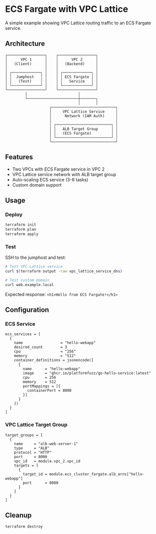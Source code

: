 # ECS Fargate with VPC Lattice

A simple example showing VPC Lattice routing traffic to an ECS Fargate service.

## Architecture

```plaintext
┌─────────────────┐    ┌─────────────────┐
│      VPC 1      │    │      VPC 2      │
│   (Client)      │    │   (Backend)     │
│                 │    │                 │
│ ┌─────────────┐ │    │ ┌─────────────┐ │
│ │  Jumphost   │ │    │ │ ECS Fargate │ │
│ │   (Test)    │ │    │ │   Service   │ │
│ └─────────────┘ │    │ └─────────────┘ │
└─────────────────┘    └─────────────────┘
         │                       │
         └───────────────────────┼───────┐
                                 │       │
                    ┌─────────────────────────────┐
                    │     VPC Lattice Service     │
                    │      Network (IAM Auth)     │
                    │                             │
                    │ ┌─────────────────────────┐ │
                    │ │   ALB Target Group      │ │
                    │ │   (ECS Fargate)         │ │
                    │ └─────────────────────────┘ │
                    └─────────────────────────────┘
```

## Features

- Two VPCs with ECS Fargate service in VPC 2
- VPC Lattice service network with ALB target group
- Auto-scaling ECS service (3-6 tasks)
- Custom domain support

## Usage

### Deploy

```bash
terraform init
terraform plan
terraform apply
```

### Test

SSH to the jumphost and test:

```bash
# Test VPC Lattice service
curl $(terraform output -raw vpc_lattice_service_dns)

# Test custom domain
curl web.example.local
```

Expected response: `<h1>Hello from ECS Fargate!</h1>`

## Configuration

### ECS Service

```hcl
ecs_services = [
  {
    name                 = "hello-webapp"
    desired_count        = 3
    cpu                  = "256"
    memory               = "512"
    container_definitions = jsonencode([
      {
        name      = "hello-webapp"
        image     = "ghcr.io/platformfuzz/go-hello-service:latest"
        cpu       = 256
        memory    = 512
        portMappings = [{
          containerPort = 8000
        }]
      }
    ])
  }
]
```

### VPC Lattice Target Group

```hcl
target_groups = [
  {
    name     = "alb-web-server-1"
    type     = "ALB"
    protocol = "HTTP"
    port     = 8000
    vpc_id   = module.vpc_2.vpc_id
    targets = [
      {
        target_id = module.ecs_cluster_fargate.alb_arns["hello-webapp"]
        port      = 8000
      }
    ]
  }
]
```

## Cleanup

```bash
terraform destroy
```
